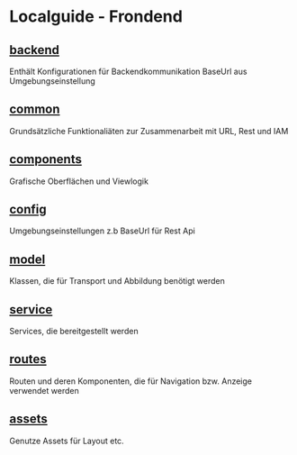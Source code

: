 # Localguide - Frondend



## [backend](src/app/backend)
Enthält Konfigurationen für Backendkommunikation BaseUrl aus Umgebungseinstellung

## [common](src/app/common)
Grundsätzliche Funktionaliäten zur Zusammenarbeit mit URL, Rest und IAM

## [components](src/app/components)
Grafische Oberflächen und Viewlogik

## [config](src/app/config)
Umgebungseinstellungen z.b BaseUrl für Rest Api

## [model](src/app/model)
Klassen, die für Transport und Abbildung benötigt werden

## [service](src/app/service)
Services, die bereitgestellt werden

## [routes](src/app/routes)
Routen und deren Komponenten, die für Navigation bzw. Anzeige verwendet werden

## [assets](src/assets)
Genutze Assets für Layout etc.
